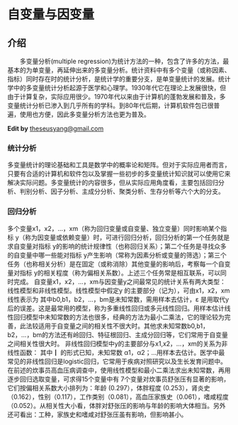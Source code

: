 # 自变量与因变量


##  介绍

　　多变量分析(multiple regression)为统计方法的一种，包含了许多的方法，最基本的为单变量，再延伸出来的多变量分析。统计资料中有多个变量（或称因素、指标）同时存在时的统计分析，是统计学的重要分支，是单变量统计的发展。统计学中的多变量统计分析起源于医学和心理学。1930年代它在理论上发展很快，但由于计算复杂，实际应用很少。1970年代以来由于计算机的蓬勃发展和普及，多变量统计分析已渗入到几乎所有的学科。到80年代后期，计算机软件包已很普遍，使用也方便，因此多变量分析方法也更为普及。


**Edit by** <theseusyang@gmail.com>

### 统计分析
多变量统计的理论基础和工具是数学中的概率论和矩阵。但对于实际应用者而言，只要有合适的计算机和软件包以及掌握一些初步的多变量统计知识就可以使用它来解决实际问题。多变量统计的内容很多，但从实际应用角度看，主要包括回归分析、判别分析、因子分析、主成分分析、聚类分析、生存分析等六个大的分支。### 回归分析
多个变量x1，x2，…，xm（称为回归变量或自变量、独立变量）同时影响某个指标 y（称为因变量或依赖变量）时，可进行回归分析，回归分析的第一个任务就是求自变量对指标 y的影响的统计规律性（也称回归关系）；第二个任务是寻找众多的自变量中哪一些能对指标 y产生影响（常称为因素分析或变量的筛选）；第三个任务（也称相关分析）是在固定（或称消除）其他变量的影响后，考察每一个自变量对指标 y的相关程度（称为偏相关系数）。上述三个任务常是相互联系，可以同时完成。
自变量x1，x2，…，xm与因变量y之间最常见的统计关系有两大类型：线性模型和非线性模型。线性模型中假定y 的主要部分（记为），可由x1，x2，xm线性表示为
其中b0,b1，b2，…，bm是未知常数，需用样本去估计，ε 是用取代y后的误差。这是最常用的模型，称为多重线性回归或多元线性回归。用样本估计线性回归模型中未知常数的方法也很多，经典的方法为最小二乘法，它的理论较为完善，此法较适用于自变量之间的相关性不很大时。其他求未知常数b0,b1，b2，…，bm的方法还有岭回归、特征根回归、主成分回归等，它们常用于自变量之间相关性很大时。
非线性回归模型中y的主要部分与x1,x2，…，xm的关系为非线性函数：
其中┃ 的形式已知，未知常数 α1，α2；…用样本去估计。医学中最常见的非线性回归是logistic回归，它常用于疾病对照研究以及生长发育问题中。
在前述的炊事员高血压病调查中，使用线性模型和最小二乘法求出未知常数，再用逐步回归选取变量，可求得15个变量中有 7个变量对炊事员舒张压有显著的影响，它们按偏相关系数大小排列为：年龄 (0.297），体胖程度 (0.253），肾炎史（0.162），性别（0.117），工作类别（0.081），高血压家族史（0.061），嗜咸程度（0.052）。从相关性大小看，体胖对舒张压的影响与年龄的影响大体相当。另外还可看出：工种，家族史和嗜咸对舒张压虽有影响，但影响甚小。